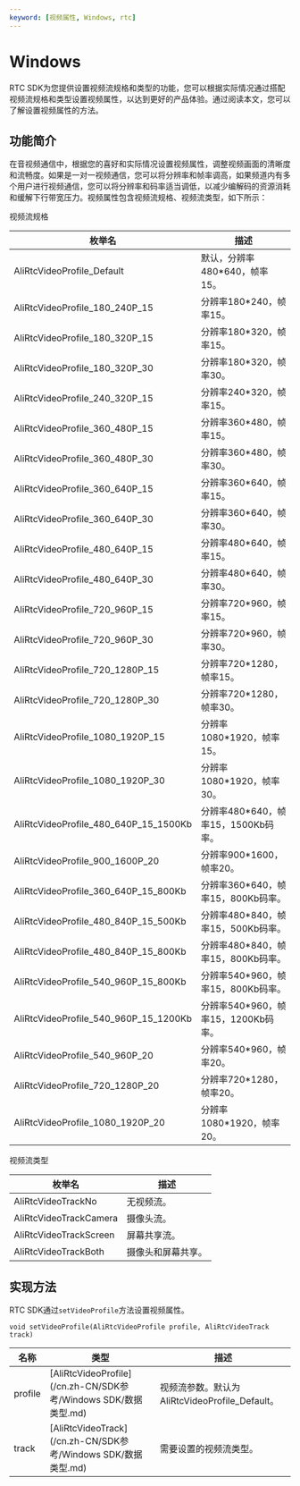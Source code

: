 ```yaml
---
keyword: [视频属性, Windows, rtc]
---
```


# Windows

RTC SDK为您提供设置视频流规格和类型的功能，您可以根据实际情况通过搭配视频流规格和类型设置视频属性，以达到更好的产品体验。通过阅读本文，您可以了解设置视频属性的方法。

## 功能简介

在音视频通信中，根据您的喜好和实际情况设置视频属性，调整视频画面的清晰度和流畅度。如果是一对一视频通信，您可以将分辨率和帧率调高，如果频道内有多个用户进行视频通信，您可以将分辨率和码率适当调低，以减少编解码的资源消耗和缓解下行带宽压力。视频属性包含视频流规格、视频流类型，如下所示：

视频流规格

|枚举名|描述|
|---|--|
|AliRtcVideoProfile\_Default|默认，分辨率480\*640，帧率15。|
|AliRtcVideoProfile\_180\_240P\_15|分辨率180\*240，帧率15。|
|AliRtcVideoProfile\_180\_320P\_15|分辨率180\*320，帧率15。|
|AliRtcVideoProfile\_180\_320P\_30|分辨率180\*320，帧率30。|
|AliRtcVideoProfile\_240\_320P\_15|分辨率240\*320，帧率15。|
|AliRtcVideoProfile\_360\_480P\_15|分辨率360\*480，帧率15。|
|AliRtcVideoProfile\_360\_480P\_30|分辨率360\*480，帧率30。|
|AliRtcVideoProfile\_360\_640P\_15|分辨率360\*640，帧率15。|
|AliRtcVideoProfile\_360\_640P\_30|分辨率360\*640，帧率30。|
|AliRtcVideoProfile\_480\_640P\_15|分辨率480\*640，帧率15。|
|AliRtcVideoProfile\_480\_640P\_30|分辨率480\*640，帧率30。|
|AliRtcVideoProfile\_720\_960P\_15|分辨率720\*960，帧率15。|
|AliRtcVideoProfile\_720\_960P\_30|分辨率720\*960，帧率30。|
|AliRtcVideoProfile\_720\_1280P\_15|分辨率720\*1280，帧率15。|
|AliRtcVideoProfile\_720\_1280P\_30|分辨率720\*1280，帧率30。|
|AliRtcVideoProfile\_1080\_1920P\_15|分辨率1080\*1920，帧率15。|
|AliRtcVideoProfile\_1080\_1920P\_30|分辨率1080\*1920，帧率30。|
|AliRtcVideoProfile\_480\_640P\_15\_1500Kb|分辨率480\*640，帧率15，1500Kb码率。|
|AliRtcVideoProfile\_900\_1600P\_20|分辨率900\*1600，帧率20。|
|AliRtcVideoProfile\_360\_640P\_15\_800Kb|分辨率360\*640，帧率15，800Kb码率。|
|AliRtcVideoProfile\_480\_840P\_15\_500Kb|分辨率480\*840，帧率15，500Kb码率。|
|AliRtcVideoProfile\_480\_840P\_15\_800Kb|分辨率480\*840，帧率15，800Kb码率。|
|AliRtcVideoProfile\_540\_960P\_15\_800Kb|分辨率540\*960，帧率15，800Kb码率。|
|AliRtcVideoProfile\_540\_960P\_15\_1200Kb|分辨率540\*960，帧率15，1200Kb码率。|
|AliRtcVideoProfile\_540\_960P\_20|分辨率540\*960，帧率20。|
|AliRtcVideoProfile\_720\_1280P\_20|分辨率720\*1280，帧率20。|
|AliRtcVideoProfile\_1080\_1920P\_20|分辨率1080\*1920，帧率20。|

视频流类型

|枚举名|描述|
|---|--|
|AliRtcVideoTrackNo|无视频流。|
|AliRtcVideoTrackCamera|摄像头流。|
|AliRtcVideoTrackScreen|屏幕共享流。|
|AliRtcVideoTrackBoth|摄像头和屏幕共享。|

## 实现方法

RTC SDK通过`setVideoProfile`方法设置视频属性。

```
void setVideoProfile(AliRtcVideoProfile profile, AliRtcVideoTrack track)                 
```

|名称|类型|描述|
|--|--|--|
|profile|[AliRtcVideoProfile](/cn.zh-CN/SDK参考/Windows SDK/数据类型.md)|视频流参数。默认为AliRtcVideoProfile\_Default。|
|track|[AliRtcVideoTrack](/cn.zh-CN/SDK参考/Windows SDK/数据类型.md)|需要设置的视频流类型。|

